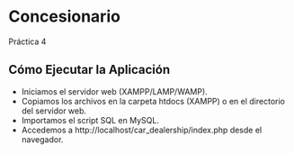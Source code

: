 # Concesionario
Práctica 4

## Cómo Ejecutar la Aplicación
- Iniciamos el servidor web (XAMPP/LAMP/WAMP).
- Copiamos los archivos en la carpeta htdocs (XAMPP) o en el directorio del servidor web.
- Importamos el script SQL en MySQL.
- Accedemos a http://localhost/car_dealership/index.php desde el navegador.
